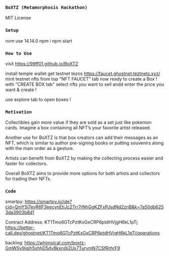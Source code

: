 
### `BoXTZ (Metamorphosis Hackathon)`
MIT License

### `Setup`

nvm use 14.14.0
npm i
npm start

### `How to Use`
visit https://99ff01.github.io/BoXTZ

install temple wallet
get testnet tezos  https://faucet.ghostnet.teztnets.xyz/
mint testnet nfts from top "NFT FAUCET" tab
now ready to create a Box ! with "CREATE BOX tab"
select nfts you want to sell andd enter the price you want & create !

use explore tab to open boxes !


### `Motivation`

Collectibles gain more value if they are sold as a set just like pokemon cards. Imagine a box containing all NFT’s your favorite artist released.

Another use for BoXTZ is that box creators can add their messages as an NFT, which is similar to author pre-signing books or putting souvenirs along with the main order as a gesture.

Artists can benefit from BoXTZ by making the collecting process easier and faster for collectors.

Overall BoXTZ aims to provide more options for both artists and collectors for trading their NFTs.

### `Code`

smartpy: https://smartpy.io/ide?cid=QmYSj7evR6F3eecynEtiJc2Trr7rNhGgKZFxPJsdNd2znB&k=7a50db6253da3903b8d1

Contract Address: KT1Tmo6GTcPztKxGxCRP6ptdHVjgH6kL1pTj 
https://better-call.dev/ghostnet/KT1Tmo6GTcPztKxGxCRP6ptdHVjgH6kL1pTj/operations

backlog: https://whimsical.com/boxtz-GmWSy9iqjh5xhhD5dy8kxn@2Ux7TurymN7CSfRrhrF9